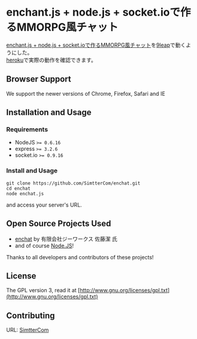 # enchant.js + node.js + socket.ioで作るMMORPG風チャット

[enchant.js + node.js + socket.ioで作るMMORPG風チャット](https://github.com/SimtterCom/enchat)を[9leap](http://9leap.net/)で動くようにした。  
[heroku](http://enchat-server.herokuapp.com/)で実際の動作を確認できます。

## Browser Support

We support the newer versions of Chrome, Firefox, Safari and IE

## Installation and Usage

### Requirements

  * NodeJS `>= 0.6.16`
  * express `>= 3.2.6`
  * socket.io `>= 0.9.16`

### Install and Usage

    git clone https://github.com/SimtterCom/enchat.git
    cd enchat
    node enchat.js
and access your server's URL.

## Open Source Projects Used

  * [enchat](https://github.com/stealthinu/enchat/) by 有限会社ジーワークス 佐藤潔 氏
  * and of course [Node.JS]!

Thanks to all developers and contributors of these projects!

[Node.JS]: http://nodejs.org/

## License

The GPL version 3, read it at [http://www.gnu.org/licenses/gpl.txt](http://www.gnu.org/licenses/gpl.txt)

## Contributing

URL: [SimtterCom](http://blog.simtter.com/)

